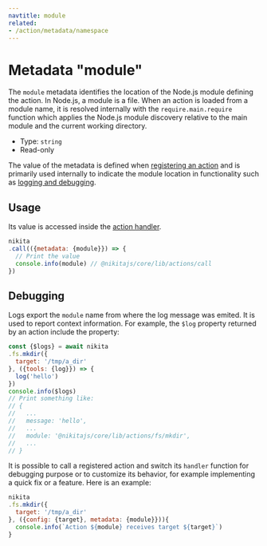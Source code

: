 ```yaml
---
navtitle: module
related:
- /action/metadata/namespace
---
```


# Metadata "module"

The `module` metadata identifies the location of the Node.js module defining the action. In Node.js, a module is a file. When an action is loaded from a module name, it is resolved internally with the `require.main.require` function which applies the Node.js module discovery relative to the main module and the current working directory.

* Type: `string`
* Read-only

The value of the metadata is defined when [registering an action](/current/usages/registry) and is primarily used internally to indicate the module location in functionality such as [logging and debugging](/current/usages/logging_debugging).

## Usage

Its value is accessed inside the [action handler](/current/action/handler).

```js
nikita
.call(({metadata: {module}}) => {
  // Print the value
  console.info(module) // @nikitajs/core/lib/actions/call
})
```

## Debugging

Logs export the `module` name from where the log message was emited. It is used to report context information. For example, the `$log` property returned by an action include the property:

```js
const {$logs} = await nikita
.fs.mkdir({
  target: '/tmp/a_dir'
}, ({tools: {log}}) => {
  log('hello')
})
console.info($logs)
// Print something like:
// {
//   ...
//   message: 'hello',
//   ...
//   module: '@nikitajs/core/lib/actions/fs/mkdir',
//   ...
// }
```

It is possible to call a registered action and switch its `handler` function for debugging purpose or to customize its behavior, for example implementing a quick fix or a feature. Here is an example:

```js
nikita
.fs.mkdir({
  target: '/tmp/a_dir'
}, ({config: {target}, metadata: {module}})){
  console.info(`Action ${module} receives target ${target}`)
}
```
